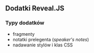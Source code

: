 ## Dodatki Reveal.JS


### Typy dodatków
* fragmenty
* notatki prelegenta (_speaker's notes_)
* nadawanie stylów i klas CSS